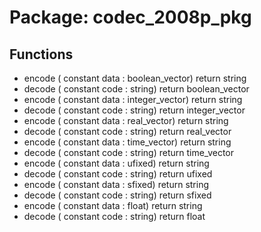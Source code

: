 # Package: codec_2008p_pkg

## Functions
- encode <font id="function_arguments">( constant data : boolean_vector) </font> <font id="function_return">return string </font>
- decode <font id="function_arguments">( constant code : string) </font> <font id="function_return">return boolean_vector </font>
- encode <font id="function_arguments">( constant data : integer_vector) </font> <font id="function_return">return string </font>
- decode <font id="function_arguments">( constant code : string) </font> <font id="function_return">return integer_vector </font>
- encode <font id="function_arguments">( constant data : real_vector) </font> <font id="function_return">return string </font>
- decode <font id="function_arguments">( constant code : string) </font> <font id="function_return">return real_vector </font>
- encode <font id="function_arguments">( constant data : time_vector) </font> <font id="function_return">return string </font>
- decode <font id="function_arguments">( constant code : string) </font> <font id="function_return">return time_vector </font>
- encode <font id="function_arguments">( constant data : ufixed) </font> <font id="function_return">return string </font>
- decode <font id="function_arguments">( constant code : string) </font> <font id="function_return">return ufixed </font>
- encode <font id="function_arguments">( constant data : sfixed) </font> <font id="function_return">return string </font>
- decode <font id="function_arguments">( constant code : string) </font> <font id="function_return">return sfixed </font>
- encode <font id="function_arguments">( constant data : float) </font> <font id="function_return">return string </font>
- decode <font id="function_arguments">( constant code : string) </font> <font id="function_return">return float </font>
